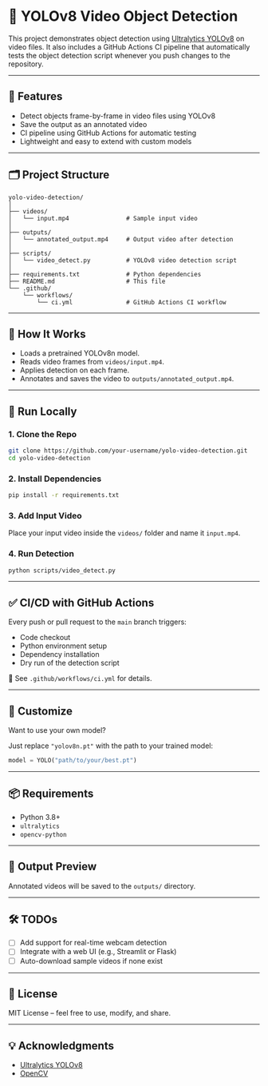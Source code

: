 # 🎥 YOLOv8 Video Object Detection

This project demonstrates object detection using [Ultralytics YOLOv8](https://docs.ultralytics.com/) on video files. It also includes a GitHub Actions CI pipeline that automatically tests the object detection script whenever you push changes to the repository.

---

## 🚀 Features

- Detect objects frame-by-frame in video files using YOLOv8
- Save the output as an annotated video
- CI pipeline using GitHub Actions for automatic testing
- Lightweight and easy to extend with custom models

---

## 🗂️ Project Structure

```
yolo-video-detection/
│
├── videos/
│   └── input.mp4                # Sample input video
│
├── outputs/
│   └── annotated_output.mp4     # Output video after detection
│
├── scripts/
│   └── video_detect.py          # YOLOv8 video detection script
│
├── requirements.txt             # Python dependencies
├── README.md                    # This file
└── .github/
    └── workflows/
        └── ci.yml               # GitHub Actions CI workflow
```

---

## 🧠 How It Works

- Loads a pretrained YOLOv8n model.
- Reads video frames from `videos/input.mp4`.
- Applies detection on each frame.
- Annotates and saves the video to `outputs/annotated_output.mp4`.

---

## 🧪 Run Locally

### 1. Clone the Repo

```bash
git clone https://github.com/your-username/yolo-video-detection.git
cd yolo-video-detection
```

### 2. Install Dependencies

```bash
pip install -r requirements.txt
```

### 3. Add Input Video

Place your input video inside the `videos/` folder and name it `input.mp4`.

### 4. Run Detection

```bash
python scripts/video_detect.py
```

---

## ✅ CI/CD with GitHub Actions

Every push or pull request to the `main` branch triggers:

- Code checkout
- Python environment setup
- Dependency installation
- Dry run of the detection script

📄 See `.github/workflows/ci.yml` for details.

---

## 🧩 Customize

Want to use your own model?

Just replace `"yolov8n.pt"` with the path to your trained model:

```python
model = YOLO("path/to/your/best.pt")
```

---

## 📦 Requirements

- Python 3.8+
- `ultralytics`
- `opencv-python`

---

## 📸 Output Preview

Annotated videos will be saved to the `outputs/` directory.

---

## 🛠️ TODOs

- [ ] Add support for real-time webcam detection
- [ ] Integrate with a web UI (e.g., Streamlit or Flask)
- [ ] Auto-download sample videos if none exist

---

## 🤝 License

MIT License – feel free to use, modify, and share.

---

## 💡 Acknowledgments

- [Ultralytics YOLOv8](https://github.com/ultralytics/ultralytics)
- [OpenCV](https://opencv.org/)
